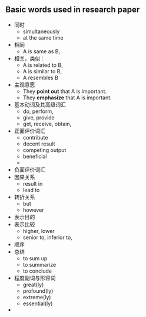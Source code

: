 ## Basic words used in research paper
* 同时
  * simultaneously
  * at the same time
* 相同
  * A is same as B,
* 相关，类似：
  * A is related to B, 
  * A is similar to B,
  * A resembles B
* 主观意愿
  * They **point out** that A is important.
  * They **emphasize** that A is important.
* 基本动词及其高级词汇
  * do, perform,
  * give, provide
  * get, receive, obtain, 
* 正面评价词汇
  * contribute
  * decent result
  * competing output
  * beneficial
  * 
* 负面评价词汇
* 因果关系
  * result in
  * lead to
* 转折关系
  * but
  * however
* 表示目的
* 表示比较
  * higher, lower
  * senior to, inferior to, 
* 顺序
* 总结
  * to sum up
  * to summarize
  * to conclude
* 程度副词与形容词
  * great(ly)
  * profound(ly)
  * extreme(ly)
  * essential(ly)
* 